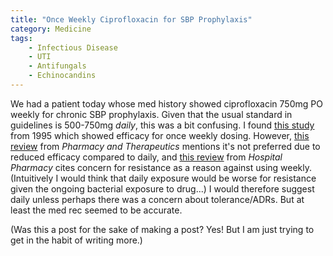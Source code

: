 ```yaml
---
title: "Once Weekly Ciprofloxacin for SBP Prophylaxis"
category: Medicine
tags:
    - Infectious Disease
    - UTI
    - Antifungals
    - Echinocandins
---
```


We had a patient today whose med history showed ciprofloxacin 750mg PO weekly for
chronic SBP prophylaxis. Given that the usual standard in guidelines is 500-750mg _daily_,
this was a bit confusing. I found [this study](https://www.ncbi.nlm.nih.gov/pubmed/7557868)
from 1995 which showed efficacy for once weekly dosing. However, [this review](https://www.ncbi.nlm.nih.gov/pubmed/7557868)
from _Pharmacy and Therapeutics_ mentions it's not preferred due to reduced
efficacy compared to daily, and [this review](https://www.ncbi.nlm.nih.gov/pmc/articles/PMC4686472/)
from _Hospital Pharmacy_ cites concern for resistance as a reason against using
weekly. (Intuitively I would think that daily exposure would be worse for
resistance given the ongoing bacterial exposure to drug...) I would therefore
suggest daily unless perhaps there was a concern about tolerance/ADRs. But at
least the med rec seemed to be accurate.

(Was this a post for the sake of making a post? Yes! But I am just trying to
get in the habit of writing more.)
